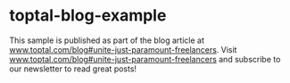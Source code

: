 # toptal-blog-example

This sample is published as part of the blog article at www.toptal.com/blog#unite-just-paramount-freelancers. Visit www.toptal.com/blog#unite-just-paramount-freelancers and subscribe to our newsletter to read great posts!
